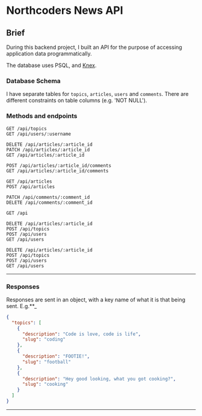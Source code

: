 # Northcoders News API

## Brief

During this backend project, I built an API for the purpose of accessing application data programmatically. 

The database uses PSQL, and [Knex](https://knexjs.org).

### Database Schema

I have separate tables for `topics`, `articles`, `users` and `comments`. There are different constraints on table columns (e.g. 'NOT NULL').

### Methods and endpoints

```http
GET /api/topics
GET /api/users/:username

DELETE /api/articles/:article_id
PATCH /api/articles/:article_id
GET /api/articles/:article_id

POST /api/articles/:article_id/comments
GET /api/articles/:article_id/comments

GET /api/articles
POST /api/articles

PATCH /api/comments/:comment_id
DELETE /api/comments/:comment_id

GET /api

DELETE /api/articles/:article_id
POST /api/topics
POST /api/users
GET /api/users

DELETE /api/articles/:article_id
POST /api/topics
POST /api/users
GET /api/users
```

---

### Responses

Responses are sent in an object, with a key name of what it is that being sent. E.g.**_

```json
{
  "topics": [
    {
      "description": "Code is love, code is life",
      "slug": "coding"
    },
    {
      "description": "FOOTIE!",
      "slug": "football"
    },
    {
      "description": "Hey good looking, what you got cooking?",
      "slug": "cooking"
    }
  ]
}
```
---


